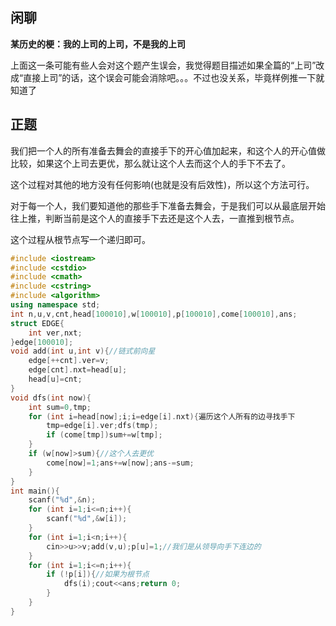 <!--more-->

## 闲聊

**某历史的梗：我的上司的上司，不是我的上司**

上面这一条可能有些人会对这个题产生误会，我觉得题目描述如果全篇的“上司”改成“直接上司”的话，这个误会可能会消除吧。。。不过也没关系，毕竟样例推一下就知道了

## 正题

我们把一个人的所有准备去舞会的直接手下的开心值加起来，和这个人的开心值做比较，如果这个上司去更优，那么就让这个人去而这个人的手下不去了。

这个过程对其他的地方没有任何影响(也就是没有后效性)，所以这个方法可行。

对于每一个人，我们要知道他的那些手下准备去舞会，于是我们可以从最底层开始往上推，判断当前是这个人的直接手下去还是这个人去，一直推到根节点。

这个过程从根节点写一个递归即可。


```cpp
#include <iostream>
#include <cstdio>
#include <cmath>
#include <cstring>
#include <algorithm>
using namespace std;
int n,u,v,cnt,head[100010],w[100010],p[100010],come[100010],ans;
struct EDGE{
	int ver,nxt;
}edge[100010];
void add(int u,int v){//链式前向星
	edge[++cnt].ver=v;
	edge[cnt].nxt=head[u];
	head[u]=cnt;
}
void dfs(int now){
	int sum=0,tmp;
	for (int i=head[now];i;i=edge[i].nxt){遍历这个人所有的边寻找手下
		tmp=edge[i].ver;dfs(tmp);
		if (come[tmp])sum+=w[tmp];
	}
	if (w[now]>sum){//这个人去更优
		come[now]=1;ans+=w[now];ans-=sum;
	}
}
int main(){
	scanf("%d",&n);
	for (int i=1;i<=n;i++){
		scanf("%d",&w[i]);
	}
	for (int i=1;i<n;i++){
		cin>>u>>v;add(v,u);p[u]=1;//我们是从领导向手下连边的
	}
	for (int i=1;i<=n;i++){
		if (!p[i]){//如果为根节点
			dfs(i);cout<<ans;return 0;
		}
	}
}
```
